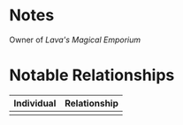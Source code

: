 # Notes
Owner of _Lava's Magical Emporium_

# Notable Relationships
| Individual | Relationship |
| ---------- | ------------ |
|            |              |

